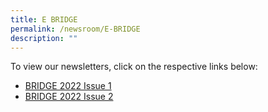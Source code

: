 ```yaml
---
title: E BRIDGE
permalink: /newsroom/E-BRIDGE
description: ""
---
```

To view our newsletters, click on the respective links below:

* [BRIDGE 2022 Issue 1](/files/E%20BRIDGE/Bridge%202022%20Issue%201.pdf)
* []()[BRIDGE 2022 Issue 2](/files/E%20BRIDGE/Bridge%20Mar-Apr%202022%20Binder.pdf)